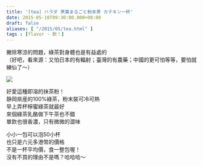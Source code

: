 ```yaml
---
title: '[tea] ハラダ 茶葉まるごと粉末茶 カテキン一杯'
date: 2015-05-18T09:30:00.000+08:00
draft: false
aliases: [ "/2015/05/tea.html" ]
tags : [flavor - 飲！]
---
```


撇除寒涼的問題，綠茶對身體也是有益處的  
（好吧，看來源：又怕日本的有輻射；臺灣的有農藥；中國的更可怕等等，要怕就練仙了～）  

[![](https://farm9.staticflickr.com/8782/17571624100_9bdd0bc20b_z.jpg)](https://farm9.staticflickr.com/8782/17571624100_9bdd0bc20b_z.jpg)

好愛這種即溶的抹茶粉！  
静岡県産的100%綠茶，粉末裝可冷可熱  
早上弄杯檸蜜綠茶就最好  
來個綠茶乳酪做下午茶也不錯  
單飲也很香濃，只有微微的澀味  
  
小小一包可以泡50小杯  
也只是六元多港幣的價格  
不是一杯平均價，食一整包喔！  
沒有不買的理由不是嗎？哈哈哈～